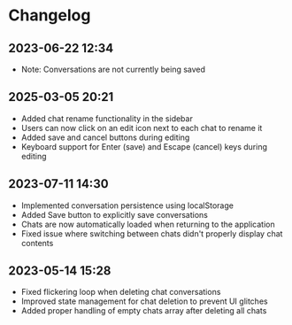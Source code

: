 # Changelog

## 2023-06-22 12:34
- Note: Conversations are not currently being saved

## 2025-03-05 20:21
- Added chat rename functionality in the sidebar
- Users can now click on an edit icon next to each chat to rename it
- Added save and cancel buttons during editing
- Keyboard support for Enter (save) and Escape (cancel) keys during editing

## 2023-07-11 14:30
- Implemented conversation persistence using localStorage
- Added Save button to explicitly save conversations
- Chats are now automatically loaded when returning to the application
- Fixed issue where switching between chats didn't properly display chat contents

## 2023-05-14 15:28
- Fixed flickering loop when deleting chat conversations
- Improved state management for chat deletion to prevent UI glitches
- Added proper handling of empty chats array after deleting all chats